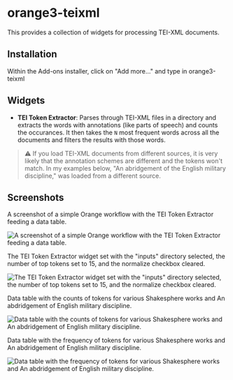 # orange3-teixml

This provides a collection of widgets for processing TEI-XML documents.

## Installation

Within the Add-ons installer, click on "Add more..." and type in orange3-teixml

## Widgets

  * **TEI Token Extractor**: Parses through TEI-XML files in a directory and extracts the words with annotations (like parts of speech) and counts the occurances.  It then takes the `N` most frequent words across all the documents and filters the results with those words.

> ⚠️ If you load TEI-XML documents from different sources, it is very likely that the annotation schemes are different and the tokens won't match.  In my examples below, "An abridgement of the English military discipline," was loaded from a different source.

## Screenshots

A screenshot of a simple Orange workflow with the TEI Token Extractor feeding a data table.

![A screenshot of a simple Orange workflow with the TEI Token Extractor feeding a data table.](imgs/TEI%20XML%20Token%20Extractor%20Workflow.png)  

The TEI Token Extractor widget set with the "inputs" directory selected, the number of top tokens set to 15, and the normalize checkbox cleared.

![The TEI Token Extractor widget set with the "inputs" directory selected, the number of top tokens set to 15, and the normalize checkbox cleared.](imgs/TEI%20Token%20Extractor%20Widget.png)

Data table with the counts of tokens for various Shakesphere works and An abdridgement of English military discipline.

![Data table with the counts of tokens for various Shakesphere works and An abdridgement of English military discipline.](imgs/Data%20Table%20with%20Counts.png)

Data table with the frequency of tokens for various Shakesphere works and An abdridgement of English military discipline.

![Data table with the frequency of tokens for various Shakesphere works and An abdridgement of English military discipline.](imgs/Data%20Table%20with%20Counts.png)
